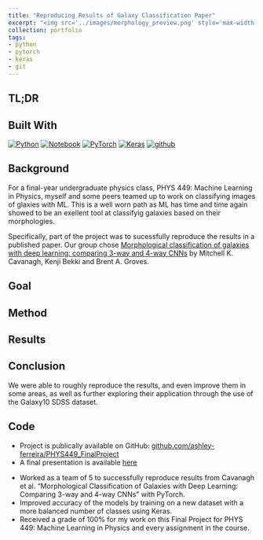 ```yaml
---
title: "Reproducing Results of Galaxy Classification Paper"
excerpt: "<img src='../images/morphology_preview.png' style='max-width: 60%; display: inline-block;'>"
collection: portfolio
tags:
- python
- pytorch
- keras
- git
---
```


## TL;DR


## Built With

[![Python][python]][python-url]
[![Notebook][notebook]][notebook-url] 
[![PyTorch][pytorch]][pytorch-url]
[![Keras][keras]][keras-url]
[![github][github]][github-url]

[github]: https://img.shields.io/badge/github-%23121011.svg?style=for-the-badge&logo=github&logoColor=white
[github-url]: https://github.com/

[pytorch]: https://img.shields.io/badge/PyTorch-%23EE4C2C.svg?style=for-the-badge&logo=PyTorch&logoColor=white
[pytorch-url]: https://pytorch.org/

[python]: https://img.shields.io/badge/Python-3776AB?style=for-the-badge&logo=python&logoColor=white
[python-url]: https://www.python.org/

[notebook]: https://img.shields.io/badge/Made%20with-Jupyter-orange?style=for-the-badge&logo=Jupyter
[notebook-url]: https://jupyter.org/

[keras]: https://img.shields.io/badge/Keras-%23D00000.svg?style=for-the-badge&logo=Keras&logoColor=white
[keras-url]: https://keras.io/


## Background

For a final-year undergraduate physics class, PHYS 449: Machine Learning in Physics, myself and some peers teamed up to work on classifying images of glaxies with ML. This is a well worn path as ML has time and time again showed to be an exellent tool at classifyig galaxies based on their morphologies. 

Specifically, part of the project was to sucessfully reproduce the results in a published paper. Our group chose [Morphological classification of galaxies with deep learning: comparing 3-way and 4-way CNNs](https://academic.oup.com/mnras/article/506/1/659/6291200) by Mitchell K. Cavanagh, Kenji Bekki and Brent A. Groves. 
## Goal

## Method

## Results

## Conclusion 
We were able to roughly reproduce the results, and even improve them in some areas, as well as further exploring their application through the use of the Galaxy10 SDSS dataset.


## Code

- Project is publically available on GitHub: [github.com/ashley-ferreira/PHYS449_FinalProject](https://github.com/ashley-ferreira/PHYS449_FinalProject)
- A final presentation is available [here](https://github.com/ashley-ferreira/PHYS449_FinalProject/blob/main/presentations/PHYS%20449%20Final%20Presentation.pdf)


* Worked as a team of 5 to successfully reproduce results from Cavanagh et al. “Morphological Classification of Galaxies with Deep Learning: Comparing 3-way and 4-way CNNs” with PyTorch.
* Improved accuracy of the models by training on a new dataset with a more balanced number of classes using Keras.
* Received a grade of 100% for my work on this Final Project for PHYS 449: Machine Learning in Physics and every assignment in the course.